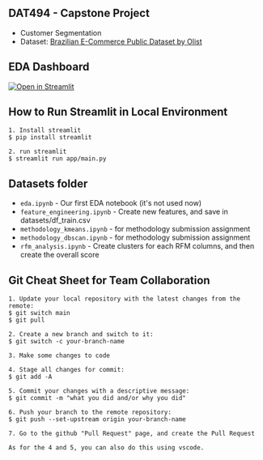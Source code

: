 ## DAT494 - Capstone Project
- Customer Segmentation
- Dataset: [Brazilian E-Commerce Public Dataset by Olist](https://www.kaggle.com/datasets/olistbr/brazilian-ecommerce)

## EDA Dashboard
[![Open in Streamlit](https://static.streamlit.io/badges/streamlit_badge_black_white.svg)](https://dat490-marketing.streamlit.app/)

## How to Run Streamlit in Local Environment
```
1. Install streamlit
$ pip install streamlit

2. run streamlit
$ streamlit run app/main.py
```

## Datasets folder
- `eda.ipynb` - Our first EDA notebook (it's not used now)
- `feature_engineering.ipynb` - Create new features, and save in datasets/df_train.csv
- `methodology_kmeans.ipynb` - for methodology submission assignment
- `methodology_dbscan.ipynb` - for methodology submission assignment
- `rfm_analysis.ipynb` - Create clusters for each RFM columns, and then create the overall score

## Git Cheat Sheet for Team Collaboration

```
1. Update your local repository with the latest changes from the remote:
$ git switch main
$ git pull

2. Create a new branch and switch to it:
$ git switch -c your-branch-name

3. Make some changes to code

4. Stage all changes for commit:
$ git add -A

5. Commit your changes with a descriptive message:
$ git commit -m "what you did and/or why you did"

6. Push your branch to the remote repository:
$ git push --set-upstream origin your-branch-name

7. Go to the github "Pull Request" page, and create the Pull Request

As for the 4 and 5, you can also do this using vscode.
```
